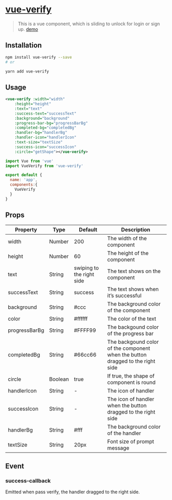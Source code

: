 # [vue-verify](https://www.npmjs.com/package/vue-verify)

> This is a vue component, which is sliding to unlock for login or sign up.
[demo](https://fewbadboy.github.io/vue-verify/)

## Installation

``` bash
npm install vue-verify --save
# or

yarn add vue-verify
```

## Usage
``` xml
<vue-verify :width="width" 
	:height="height" 
	:text="text" 
	:success-text="successText" 
	:background="background" 
	:progress-bar-bg="progressBarBg" 
	:completed-bg="completedBg" 
	:handler-bg="handlerBg" 
	:handler-icon="handlerIcon" 
	:text-size="textSize" 
	:success-icon="successIcon" 
	:circle="getShape"></vue-verify>
```

``` javascript
import Vue from 'vue'
import VueVerify from 'vue-verify'

export default {
  name: 'app',
  components:{
    VueVerify
  }
}
```
## Props

Property|Type|Default|Description
---|---|---|---
width|Number|200|The width of the component
height|Number|60|The height of the component
text|String|swiping to the right side|The text shows on the component
successText|String|success|The text shows when it’s successful
background|String|#ccc|The background color of the component
color|String|#ffffff|The color of the text
progressBarBg|String|#FFFF99|The backgound color of the progress bar
completedBg|String|#66cc66|The backgound color of the component when the button dragged to the right side
circle|Boolean|true|If true, the shape of component is round
handlerIcon|String|-|The icon of handler
successIcon|String|-|The icon of handler when the button dragged to the right side
handlerBg|String|#fff|The background color of the handler
textSize|String|20px|Font size of prompt message


## Event

### success-callback
Emitted when pass verify, the handler dragged to the right side.

